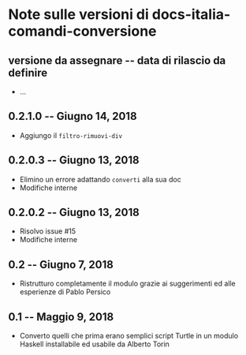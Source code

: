 # Note sulle versioni di docs-italia-comandi-conversione

## versione da assegnare -- data di rilascio da definire

* ...

## 0.2.1.0 -- Giugno 14, 2018

* Aggiungo il `filtro-rimuovi-div`

## 0.2.0.3 -- Giugno 13, 2018

* Elimino un errore adattando `converti` alla sua doc
* Modifiche interne

## 0.2.0.2 -- Giugno 13, 2018

* Risolvo issue #15
* Modifiche interne

## 0.2 -- Giugno 7, 2018

* Ristrutturo completamente il modulo grazie ai suggerimenti ed alle
  esperienze di Pablo Persico

## 0.1 -- Maggio 9, 2018

* Converto quelli che prima erano semplici script Turtle in un modulo
  Haskell installabile ed usabile da Alberto Torin
